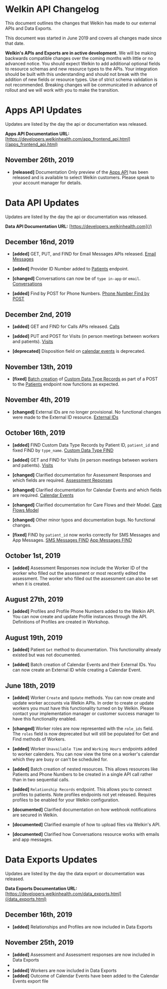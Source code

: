 # Welkin API Changelog

This document outlines the changes that Welkin has made to our external APIs and Data Exports.

This document was started in June 2019 and covers all changes made since that date.

**Welkin's APIs and Exports are in active development.** We will be making backwards compatible changes over the coming months with little or no advanced notice. You should expect Welkin to add additional optional fields to resource schemas and new resource types to the APIs. Your integration should be built with this understanding and should not break with the addition of new fields or resource types. Use of strict schema validation is not recommended. Breaking changes will be communicated in advance of rollout and we will work with you to make the transition.

# Apps API Updates
Updates are listed by the day the api or documentation was released.

**Apps API Documentation URL:** [https://developers.welkinhealth.com/app_frontend_api.html](/apps_frontend_api.html)

## November 26th, 2019
* **[released]** Documentation Only preview of the [Apps API](/apps_frontend_api.html) has been released and is available to select Welkin customers. Please speak to your account manager for details.

# Data API Updates
Updates are listed by the day the api or documentation was released.

**Data API Documentation URL:** [https://developers.welkinhealth.com](/)

## December 16nd, 2019
* **[added]** GET, PUT, and FIND for Email Messages APIs released. [Email Messages](/#email-messages)

* **[added]** Provider ID Number added to [Patients](/#patients) endpoint.
* **[changed]** Conversations can now be of `type in-app` or `email`. [Conversations](#conversations)
* **[added]** Find by POST for Phone Numbers. [Phone Number Find by POST](#phone-numbers-find-by-post)

## December 2nd, 2019
* **[added]** GET and FIND for Calls APIs released. [Calls](/#calls)

* **[added]** PUT and POST for Visits (in person meetings between workers and patients). [Visits](/#visits)
* **[deprecated]** Disposition field on [calendar events](#calendar_events) is deprecated.

## November 13th, 2019
* **[fixed]** [Batch creation](/#batch-creation-of-resources) of [Custom Data Type Records](/#custom-data-type-records) as part of a POST to the [Patients](/#patients) endpoint now functions as expected.

## November 4th, 2019
* **[changed]** External IDs are no longer provisional. No functional changes were made to the External ID resource. [External IDs](/#external-ids)

## October 16th, 2019
* **[added]** FIND Custom Data Type Records by Patient ID, `patient_id` and fixed FIND by `type_name`. [Custom Data Type FIND](/#custom-data-type-records-find)

* **[added]** GET and FIND for Visits (in person meetings between workers and patients). [Visits](/#visits)
* **[changed]** Clarified documentation for Assessment Responses and which fields are required. [Assessment Reponses](/#assessment-responses)
* **[changed]** Clarified documentation for Calendar Events and which fields are required. [Calendar Events](/#calendar-events)
* **[changed]** Clarified documentation for Care Flows and their Model. [Care Flows Model](/#care-flows-model-care_flow)
* **[changed]** Other minor typos and documentation bugs. No functional changes.
* **[fixed]** FIND by `patient_id` now works correctly for SMS Messages and App Messages. [SMS Messages FIND](/#sms-messages-find) [App Messages FIND](/#app-messages-find)

## October 1st, 2019
* **[added]** Assessment Responses now include the Worker ID of the worker who filled out the assessment or most recently edited the assessment. The worker who filled out the assessment can also be set when it is created.

## August 27th, 2019
* **[added]** Profiles and Profile Phone Numbers added to the Welkin API. You can now create and update Profile instances through the API. Definitions of Profiles are created in Workshop.

## August 19th, 2019
* **[added]** Patient `Get` method to documentation. This functionality already existed but was not documented.

* **[added]** Batch creation of Calendar Events and their External IDs. You can now create an External ID while creating a Calendar Event.

## June 18th, 2019
* **[added]** Worker `Create` and `Update` methods. You can now create and update worker accounts via Welkin APIs. In order to create or update workers you must have this functionality turned on by Welkin. Please contact your implementation manager or customer success manager to have this functionality enabled.

* **[changed]** Worker roles are now represented with the `role_ids` field. The `roles` field is now deprecated but will still be populated for Get and Find methods of Workers.
* **[added]** Worker `Unavailable Time` and `Working Hours` endpoints added to worker calenders. You can now view the time on a worker's calendar which they are busy or can't be scheduled for.
* **[added]** Batch creation of nested resources. This allows resources like Patients and Phone Numbers to be created in a single API call rather than in two sequential calls.
* **[added]** `Relationship Records` endpoint. This allows you to connect profiles to patients. Note profiles endpoints not yet released. Requires profiles to be enabled for your Welkin configuration.
* **[documented]** Clarified documentation on how webhook notifications are secured in Welkin.
* **[documented]** Clarified example of how to upload files via Welkin's API.
* **[documented]** Clarified how Conversations resource works with emails and app messages.


# Data Exports Updates
Updates are listed by the day the data export or documentation was released.

**Data Exports Documentation URL:** [https://developers.welkinhealth.com/data_exports.html](/data_exports.html)

## December 16th, 2019
* **[added]** Relationships and Profiles are now included in Data Exports

## November 25th, 2019
* **[added]** Assessment and Assessment responses are now included in Data Exports
*
* **[added]** Workers are now included in Data Exports
* **[added]** Outcome of Calendar Events have been added to the Calendar Events export file
